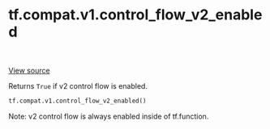 <div itemscope itemtype="http://developers.google.com/ReferenceObject">
<meta itemprop="name" content="tf.compat.v1.control_flow_v2_enabled" />
<meta itemprop="path" content="Stable" />
</div>

# tf.compat.v1.control_flow_v2_enabled

<!-- Insert buttons -->

<table class="tfo-notebook-buttons tfo-api" align="left">
</table>

<a target="_blank" href="/code/stable/tensorflow/python/ops/control_flow_v2_toggles.py">View source</a>



<!-- Start diff -->
Returns `True` if v2 control flow is enabled.

``` python
tf.compat.v1.control_flow_v2_enabled()
```



<!-- Placeholder for "Used in" -->

Note: v2 control flow is always enabled inside of tf.function.